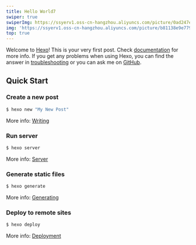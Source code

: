 ```yaml
---
title: Hello World7
swiper: true
swiperImg: https://ssyerv1.oss-cn-hangzhou.aliyuncs.com/picture/0ad247eb4baf4df48cb58859380bdab5.jpg!sswm
img: 'https://ssyerv1.oss-cn-hangzhou.aliyuncs.com/picture/b81138e9e7794cbfa4e05dd5d3e1ecad.png!sswm'
top: true
---
```

Welcome to [Hexo](https://hexo.io/)! This is your very first post. Check [documentation](https://hexo.io/docs/) for more info. If you get any problems when using Hexo, you can find the answer in [troubleshooting](https://hexo.io/docs/troubleshooting.html) or you can ask me on [GitHub](https://github.com/hexojs/hexo/issues).

## Quick Start

### Create a new post

``` bash
$ hexo new "My New Post"
```

More info: [Writing](https://hexo.io/docs/writing.html)

### Run server

``` bash
$ hexo server
```

More info: [Server](https://hexo.io/docs/server.html)

### Generate static files

``` bash
$ hexo generate
```

More info: [Generating](https://hexo.io/docs/generating.html)

### Deploy to remote sites

``` bash
$ hexo deploy
```

More info: [Deployment](https://hexo.io/docs/one-command-deployment.html)
